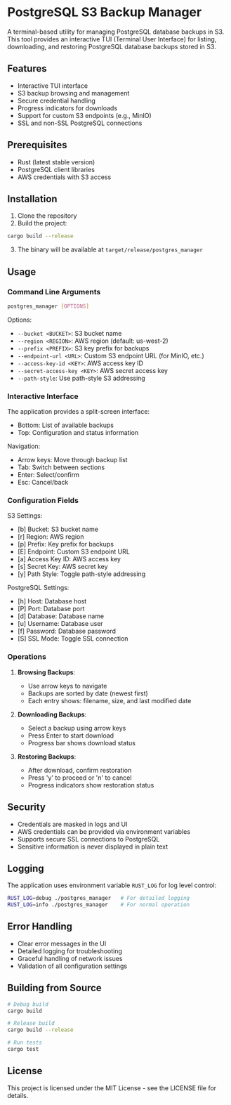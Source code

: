 # PostgreSQL S3 Backup Manager

A terminal-based utility for managing PostgreSQL database backups in S3. This tool provides an interactive TUI (Terminal User Interface) for listing, downloading, and restoring PostgreSQL database backups stored in S3.

## Features

- Interactive TUI interface
- S3 backup browsing and management
- Secure credential handling
- Progress indicators for downloads
- Support for custom S3 endpoints (e.g., MinIO)
- SSL and non-SSL PostgreSQL connections

## Prerequisites

- Rust (latest stable version)
- PostgreSQL client libraries
- AWS credentials with S3 access

## Installation

1. Clone the repository
2. Build the project:
```bash
cargo build --release
```
3. The binary will be available at `target/release/postgres_manager`

## Usage

### Command Line Arguments

```bash
postgres_manager [OPTIONS]
```

Options:
- `--bucket <BUCKET>`: S3 bucket name
- `--region <REGION>`: AWS region (default: us-west-2)
- `--prefix <PREFIX>`: S3 key prefix for backups
- `--endpoint-url <URL>`: Custom S3 endpoint URL (for MinIO, etc.)
- `--access-key-id <KEY>`: AWS access key ID
- `--secret-access-key <KEY>`: AWS secret access key
- `--path-style`: Use path-style S3 addressing

### Interactive Interface

The application provides a split-screen interface:
- Bottom: List of available backups
- Top: Configuration and status information

Navigation:
- Arrow keys: Move through backup list
- Tab: Switch between sections
- Enter: Select/confirm
- Esc: Cancel/back

### Configuration Fields

S3 Settings:
- [b] Bucket: S3 bucket name
- [r] Region: AWS region
- [p] Prefix: Key prefix for backups
- [E] Endpoint: Custom S3 endpoint URL
- [a] Access Key ID: AWS access key
- [s] Secret Key: AWS secret key
- [y] Path Style: Toggle path-style addressing

PostgreSQL Settings:
- [h] Host: Database host
- [P] Port: Database port
- [d] Database: Database name
- [u] Username: Database user
- [f] Password: Database password
- [S] SSL Mode: Toggle SSL connection

### Operations

1. **Browsing Backups**:
   - Use arrow keys to navigate
   - Backups are sorted by date (newest first)
   - Each entry shows: filename, size, and last modified date

2. **Downloading Backups**:
   - Select a backup using arrow keys
   - Press Enter to start download
   - Progress bar shows download status

3. **Restoring Backups**:
   - After download, confirm restoration
   - Press 'y' to proceed or 'n' to cancel
   - Progress indicators show restoration status

## Security

- Credentials are masked in logs and UI
- AWS credentials can be provided via environment variables
- Supports secure SSL connections to PostgreSQL
- Sensitive information is never displayed in plain text

## Logging

The application uses environment variable `RUST_LOG` for log level control:
```bash
RUST_LOG=debug ./postgres_manager   # For detailed logging
RUST_LOG=info ./postgres_manager    # For normal operation
```

## Error Handling

- Clear error messages in the UI
- Detailed logging for troubleshooting
- Graceful handling of network issues
- Validation of all configuration settings

## Building from Source

```bash
# Debug build
cargo build

# Release build
cargo build --release

# Run tests
cargo test
```

## License

This project is licensed under the MIT License - see the LICENSE file for details.
